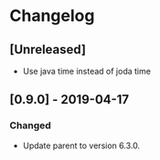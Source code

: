 # Changelog

## [Unreleased]

  - Use java time instead of joda time

## [0.9.0] - 2019-04-17

### Changed

  - Update parent to version 6.3.0.

 
